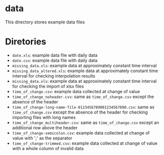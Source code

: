 # data
This directory stores example data files

# Diretories
* `date.xls`: example data file with daily data
* `date.csv`: example data file with daily data
* `missing_data.xls`: example data at approximately constant time interval
* `missing_data_altered.xls`: example data at approximately constant time interval for checking interpolation results
* `missing_data.xls`: example data at approximately constant time interval for checking the import of xlsx files
* `time_of_change.csv`: example data collected at change of value
* `time_of_change_noheader.csv`: same as `time_of_change.csv` except the absence of the header
* `time_of_change-long-name-file-0123456789001234567890.csv`: same as `time_of_change.csv` except the absence of the header for checking importing files with long names
* `time_of_change_multiheader.csv`: same as `time_of_change.csv` except an additional row above the header
* `time_of_change-semicolon.csv`: example data collected at change of value with ';' as the separator
* `time_of_change-trimmed.csv`: example data collected at change of value with a whole column of invalid data